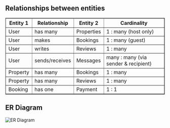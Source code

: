 ## Relationships between entities

<table border="1" cellpadding="6" cellspacing="0">
  <thead>
    <tr>
      <th>Entity 1</th>
      <th>Relationship</th>
      <th>Entity 2</th>
      <th>Cardinality</th>
    </tr>
  </thead>
  <tbody>
    <tr>
      <td>User</td>
      <td>has many</td>
      <td>Properties</td>
      <td>1 : many (host only)</td>
    </tr>
    <tr>
      <td>User</td>
      <td>makes</td>
      <td>Bookings</td>
      <td>1 : many (guest)</td>
    </tr>
    <tr>
      <td>User</td>
      <td>writes</td>
      <td>Reviews</td>
      <td>1 : many</td>
    </tr>
    <tr>
      <td>User</td>
      <td>sends/receives</td>
      <td>Messages</td>
      <td>many : many (via sender & recipient)</td>
    </tr>
    <tr>
      <td>Property</td>
      <td>has many</td>
      <td>Bookings</td>
      <td>1 : many</td>
    </tr>
    <tr>
      <td>Property</td>
      <td>has many</td>
      <td>Reviews</td>
      <td>1 : many</td>
    </tr>
    <tr>
      <td>Booking</td>
      <td>has one</td>
      <td>Payment</td>
      <td>1 : 1</td>
    </tr>
  </tbody>
</table>

## ER Diagram
![ER Diagram](https://raw.githubusercontent.com/fchimbera/alx-bnb-database/main/ERD/erd.png)